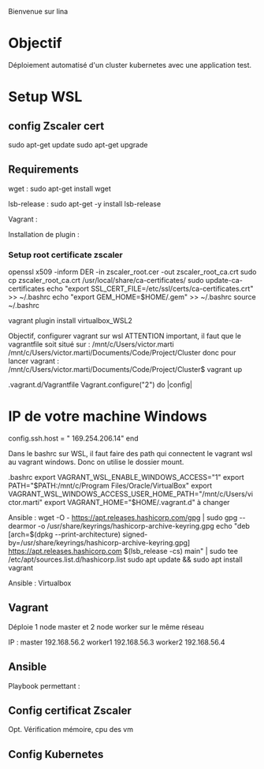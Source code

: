 Bienvenue sur lina

# Objectif 

Déploiement automatisé d'un cluster kubernetes avec une application test.

# Setup WSL

## config Zscaler cert

sudo apt-get update
sudo apt-get upgrade

## Requirements

wget :
sudo apt-get install wget

lsb-release : 
sudo apt-get -y install lsb-release

Vagrant : 


Installation de plugin : 
### Setup root certificate zscaler
openssl x509 -inform DER -in zscaler_root.cer -out zscaler_root_ca.crt
sudo cp zscaler_root_ca.crt /usr/local/share/ca-certificates/
sudo update-ca-certificates
echo "export SSL_CERT_FILE=/etc/ssl/certs/ca-certificates.crt" >> ~/.bashrc
echo "export GEM_HOME=$HOME/.gem" >> ~/.bashrc
source ~/.bashrc


vagrant plugin install virtualbox_WSL2



Objectif, configurer vagrant sur wsl
ATTENTION important, il faut que le vagrantfile soit situé sur : /mnt/c/Users/victor.marti
/mnt/c/Users/victor.marti/Documents/Code/Project/Cluster
donc pour lancer vagrant :
/mnt/c/Users/victor.marti/Documents/Code/Project/Cluster$ vagrant up

.vagrant.d/Vagrantfile
Vagrant.configure("2") do |config|
  # IP de votre machine Windows
  config.ssh.host = "  169.254.206.14"
end

Dans le bashrc sur WSL, il faut faire des path qui connectent le vagrant wsl au vagrant windows.
Donc on utilise le dossier mount.

.bashrc
export VAGRANT_WSL_ENABLE_WINDOWS_ACCESS="1"
export PATH="$PATH:/mnt/c/Program Files/Oracle/VirtualBox"
export VAGRANT_WSL_WINDOWS_ACCESS_USER_HOME_PATH="/mnt/c/Users/victor.marti"
export VAGRANT_HOME="$HOME/.vagrant.d" à changer

Ansible : 
wget -O - https://apt.releases.hashicorp.com/gpg | sudo gpg --dearmor -o /usr/share/keyrings/hashicorp-archive-keyring.gpg
echo "deb [arch=$(dpkg --print-architecture) signed-by=/usr/share/keyrings/hashicorp-archive-keyring.gpg] https://apt.releases.hashicorp.com $(lsb_release -cs) main" | sudo tee /etc/apt/sources.list.d/hashicorp.list
sudo apt update && sudo apt install vagrant

Ansible : 
Virtualbox

## Vagrant

Déploie 1 node master et 2 node worker sur le même réseau

IP : 
master 192.168.56.2
worker1 192.168.56.3
worker2 192.168.56.4

## Ansible

Playbook permettant :

## Config certificat Zscaler
Opt. Vérification mémoire, cpu des vm

## Config Kubernetes 

###


